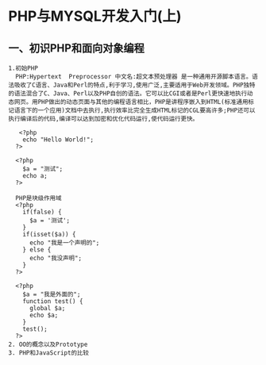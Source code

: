# PHP与MYSQL开发入门(上)

## 一、初识PHP和面向对象编程
    1.初始PHP
      PHP:Hypertext  Preprocessor 中文名:超文本预处理器 是一种通用开源脚本语言。语法吸收了C语言、Java和Perl的特点,利于学习,使用广泛,主要适用于Web开发领域。PHP独特的语法混合了C、Java、Perl以及PHP自创的语法。它可以比CGI或者是Perl更快速地执行动态网页。用PHP做出的动态页面与其他的编程语言相比，PHP是讲程序嵌入到HTML(标准通用标记语言下的一个应用)文档中去执行,执行效率比完全生成HTML标记的CGL要高许多;PHP还可以执行编译后的代码,编译可以达到加密和优化代码运行,使代码运行更快。

       <?php 
        echo "Hello World!"; 
      ?>

      <?php 
        $a = "测试";
        echo a; 
      ?>
      
      PHP是块级作用域
      <?php 
        if(false) {
          $a = '测试';
        }
        if(isset($a)) {
          echo "我是一个声明的";
        } else {
          echo "我没声明";
        }
      ?>

      <?php 
        $a = "我是外面的";
        function test() {
          global $a;
          echo $a;
        }
        test();
      ?>
    2. OO的概念以及Prototype
    3. PHP和JavaScript的比较
